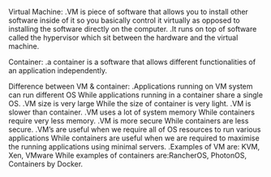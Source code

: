 
Virtual Machine:
  .VM is piece of software that allows you to install other software inside
   of it so you basically control it virtually as opposed to installing the
   software directly on the computer.
  .It runs on top of software called the hypervisor which sit between the
   hardware and the virtual machine.

Container:
  .a container is a software that allows different functionalities of an
   application independently.

Difference between VM & container:
  .Applications running on VM system can run different OS While applications running in a container share a single OS.
  .VM size is very large While the size of container is very light.
  .VM is slower than container.
  .VM uses a lot of system memory While containers require very less memory.
  .VM is more secure While containers are less secure.
  .VM’s are useful when we require all of OS resources to run various applications
	While containers are useful when we are required to maximise the running applications using minimal servers.
  .Examples of VM are: KVM, Xen, VMware	While examples of containers are:RancherOS, PhotonOS, Containers by Docker.
